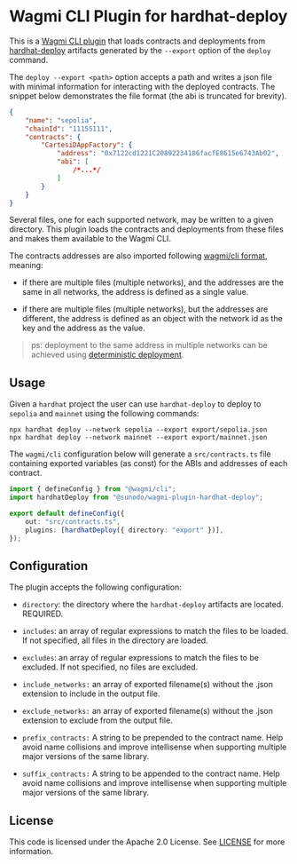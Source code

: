 # Wagmi CLI Plugin for hardhat-deploy

This is a [Wagmi CLI plugin](https://wagmi.sh/cli/plugins) that loads contracts and deployments from [hardhat-deploy](https://github.com/wighawag/hardhat-deploy) artifacts generated by the `--export` option of the `deploy` command.

The `deploy --export <path>` option accepts a path and writes a json file with minimal information for interacting with the deployed contracts. The snippet below demonstrates the file format (the abi is truncated for brevity).

```json
{
    "name": "sepolia",
    "chainId": "11155111",
    "contracts": {
        "CartesiDAppFactory": {
            "address": "0x7122cd1221C20892234186facfE8615e6743Ab02",
            "abi": [
                /*...*/
            ]
        }
    }
}
```

Several files, one for each supported network, may be written to a given directory. This plugin loads the contracts and deployments from these files and makes them available to the Wagmi CLI.

The contracts addresses are also imported following [wagmi/cli format](https://wagmi.sh/cli/configuration/options#address-optional), meaning:

-   if there are multiple files (multiple networks), and the addresses are the same in all networks, the address is defined as a single value.

-   if there are multiple files (multiple networks), but the addresses are different, the address is defined as an object with the network id as the key and the address as the value.

> ps: deployment to the same address in multiple networks can be achieved using [deterministic deployment](https://github.com/wighawag/hardhat-deploy#4-deterministicdeployment-ability-to-specify-a-deployment-factory).

## Usage

Given a `hardhat` project the user can use `hardhat-deploy` to deploy to `sepolia` and `mainnet` using the following commands:

```shell
npx hardhat deploy --network sepolia --export export/sepolia.json
npx hardhat deploy --network mainnet --export export/mainnet.json
```

The `wagmi/cli` configuration below will generate a `src/contracts.ts` file containing exported variables (as const) for the ABIs and addresses of each contract.

```typescript
import { defineConfig } from "@wagmi/cli";
import hardhatDeploy from "@sunodo/wagmi-plugin-hardhat-deploy";

export default defineConfig({
    out: "src/contracts.ts",
    plugins: [hardhatDeploy({ directory: "export" })],
});
```

## Configuration

The plugin accepts the following configuration:

-   `directory`: the directory where the `hardhat-deploy` artifacts are located. REQUIRED.

-   `includes`: an array of regular expressions to match the files to be loaded. If not specified, all files in the directory are loaded.

-   `excludes`: an array of regular expressions to match the files to be excluded. If not specified, no files are excluded.

-   `include_networks:` an array of exported filename(s) without the .json extension to include in the output file.
-   `exclude_networks:` an array of exported filename(s) without the .json extension to exclude from the output file.
-   `prefix_contracts:` A string to be prepended to the contract name. Help avoid name collisions and improve intellisense when supporting multiple major versions of the same library.
-   `suffix_contracts:` A string to be appended to the contract name. Help avoid name collisions and improve intellisense when supporting multiple major versions of the same library.

## License

This code is licensed under the Apache 2.0 License. See [LICENSE](./LICENSE) for more information.
